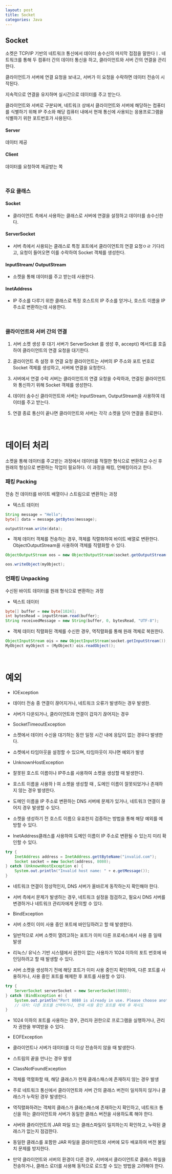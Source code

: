 ```yaml
---
layout: post
title: Socket
categories: Java
---
```



## Socket
소켓은 TCP/IP 기반의 네트워크 통신에서 데이터 송수신의 마지막 접점을 말한다ㅣ.
네트워크를 통해 두 컴퓨터 간의 데이터 통신을 하고, 클라이언트와 서버 간의 연결을 관리한다.

클라이언트가 서버에 연결 요청을 보내고, 서버가 이 요청을 수락하면 데이터 전송이 시작된다.

지속적으로 연결을 유지하며 실시간으로 데이터를 주고 받는다.

클라이언트와 서버로 구분되며, 네트워크 상에서 클라이언트와 서버에 해당하는 컴퓨터를 식별하기 위해 IP 주소와 
해당 컴퓨터 내에서 현재 통신에 사용되는 응용프로그램을 식별하기 위한 포트번호가 사용된다.

#### Server
데이터 제공

#### Client
데이터를 요청하여 제공받는 쪽

<br>


### 주요 클래스
#### Socket
- 클라이언트 측에서 사용하는 클래스로 서버에 연결을 설정하고 데이터를 송수신한다.

#### ServerSocket
- 서버 측에서 사용되는 클래스로 특정 포트에서 클라이언트의 연결 요청ㅇㄹ 기다리고, 요청이 들어오면 이를 수락하여
Socket 객체를 생성한다.

#### InputStream/ OutputStream
- 소켓을 통해 데이터를 주고 받는데 사용한다.

#### InetAddress
- IP 주소를 다루기 위한 클래스로 특정 호스트의 IP 주소를 얻거나, 호스트 이름을 IP 주소로 변환하는데 사용한다.


<br>


### 클라이언트와 서버 간의 연결
1. 서버 소켓 생성 후 대기
   서버가 ServerSocket 를 생성 후, accept() 메서드를 호출하여 클라이언트의 연결 요청을 대기한다.

2. 클라이언트 측 설정 후 연결 요청
   클라이언트는 서버의 IP 주소와 포트 번호로 Socket 객체를 생성하고, 서버에 연결을 요청한다.
   
3. 서버에서 연결 수락
   서버는 클라이언트의 연결 요청을 수락하과, 연결된 클라이언트와 통신하기 위해 Socket 객체를 생성한다.
   
4. 데이터 송수신
   클라이언트와 서버는 InputStream, OutputStream을 사용하여 데이터를 주고 받는다.

5. 연결 종료
   통신이 끝나면 클라이언트와 서버는 각각 소켓을 닫아 연결을 종료한다.


<br>


# 데이터 처리
소켓을 통해 데이터를 주고받는 과정에서 데이터를 적절한 형식으로 변환하고 수신 후 원래의 형싱으로 변환하는 작업이 필요하다.
이 과정을 패킹, 언패킹이라고 한다.

### 패킹 Packing
전송 전 데이터를 바이트 배열이나 스트림으로 변환하는 과정  
- 텍스트 데이터
```java
String message = "Hello";
byte[] data = message.getBytes(message);

outputStream.write(data);
```
- 객체 데이터
객체를 전송하는 경우, 객체를 직렬화하여 바이트 배열로 변환한다.  
ObjectOutputStream을 사용하여 객체를 직렬화할 수 있다.
```java
ObjectOutputStream oos = new ObjectOutputStream(socket.getOutputStream());

oos.writeObject(myObject);
```

### 언패킹 Unpacking
수신된 바이트 데이터를 원래 형식으로 변환하는 과정
- 텍스트 데이터
```java
byte[] buffer = new byte[1024];
int bytesRead = inputStream.read(buffer);
String receivedMessage = new String(buffer, 0, bytesRead, "UTF-8");
```

- 객체 데이터 
직렬화된 객체를 수신한 경우, 역직렬화를 통해 원래 객체로 복원한다.
```java
ObjectInputStream ois = new ObjectInputStream(socket.getInputStream());
MyObject myObject = (MyObject) ois.readObject();
```

<br>


# 예외
- IOException
- 데이터 전송 중 연결이 끊어지거나, 네트워크 오류가 발생하는 경우 발생한.
- 서버가 다운되거나, 클라이언트와 연결이 갑자기 끊어지는 경우

- SocketTimeoutException
- 소켓에서 데이터 수신을 대기하는 동안 일정 시간 내에 응답이 없는 경우다 발생한다.  
- 소켓에서 타임아웃을 설정할 수 있으며, 타임아웃이 지나면 예외가 발생

- UnknownHostException
- 잘못된 호스트 이름이나 IP주소를 사용하여 소켓을 생성할 때 발생한다.
- 호스트 이름을 사용하ㅏ여 소켓을 생성할 때 , 도메인 이름이 잘못되었거나 존재하지 않는 경우 발생한다.
- 도메인 이름을 IP 주소로 변환하는 DNS 서버에 문제가 있거나, 네트워크 연결이 끊어지 경우 발생할 수 있다.
- 소켓을 생성하기 전 호스트 이름으 유효한지 검증하는 방법을 통해 해당 예외를 예방할 수 있다.
- InetAddress클래스를 사용하여 도메인 이름이 IP 주소로 변환될 수 있는지 미리 확인할 수 있다.
```java
try {
    InetAddress address = InetAddress.gettByteName("invalid.com");
    Socket socket = new Socket(address, 8080);
} catch (UnknownHostException e) {
    System.out.println("Invalid host name: " + e.getMessage());
}
```
- 네트워크 연결이 정상적인지, DNS 서버가 올바르게 동작하는지 확인해야 한다.
- 서버 측에서 문제가 발생하는 경우, 네트워크 설정을 점검하고, 필요시 DNS 서버를 변경하거나 네트워크 관리자에게 문의할 수 있다.

- BindException 
- 서버 소켓이 이미 사용 중인 포트에 바인딩하려고 할 때 발생한다.
- 일반적으로 서버 소켓이 열려고하는 포트가 이미 다른 프로세스에서 사용 중 일때 발생
- 리눅스/ 유닉스 기반 시스템에서 권한이 없는 사용자가 1024 이하의 포트 번호에 바인딩하려고 할 때 발생할 수 있다.
- 서버 소켓을 생성하기 전에 해당 포트가 이미 사용 중인지 확인하여, 다른 포트를 사용하거나, 사용 중인 포트를 해제한 후 포트를 사용할 수 있다.
```java
try {
    ServerSocket serverSocket = new ServerSocket(8080);
} catch (BindException e) {
    System.out.println("Port 8080 is already in use. Please choose another port.");
    // 대처: 다른 포트를 선택하거나, 현재 사용 중인 포트를 해제 후 재시도
}
```
- 1024 이하의 포트를 사용하는 경우, 관리자 권한으로 프로그램을 실행하거나, 관리자 권한을 부여받을 수 있다.


- EOFException
- 클라이언트나 서버가 데이터를 더 이상 전송하지 않을 때 발생한다.
- 스트림의 끝을 만나는 경우 발생

- ClassNotFoundException
- 객체를 역렬화할 때, 해당 클래스가 현재 클래스패스에 존재하지 않는 경우 발생
- 주로 네트워크 통신에서 클라이언트와 서버 간의 클래스 버전이 일치하지 않거나 클래스가 누락된 경우 발생한다.
- 역직렬화하려는 객체의 클래스가 클래스패스에 존재하는지 확인하고, 네트워크 통신을 하는 클라이언트와 서버가
동일한 클래스 버전을 사용하도록 해야 한다.
- 서버와 클라이언트의 JAR 파일 또는 클래스파일이 일치하는지 확인하고, 누락된 클래스가 없는지 점검한다.
- 동일한 클래스를 포함한 JAR 파일을 클라이언트와 서버에 모두 배포하여 버전 불일치 문제를 방지한다.
- 만약 클라이언트와 서버의 환경이 다른 경우, 서버에서 클라이언트로 클래스 파일을 전송하거나, 
  클래스 로더를 사용해 동적으로 로드할 수 있는 방법을 고려해야 한다.





